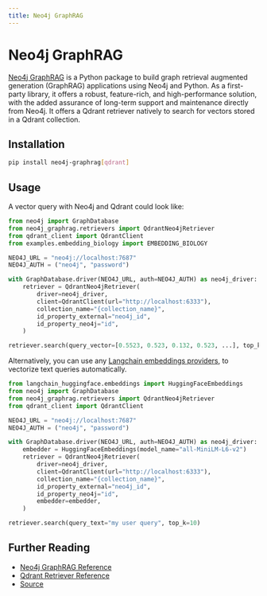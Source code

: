 ```yaml
---
title: Neo4j GraphRAG
---
```


# Neo4j GraphRAG

[Neo4j GraphRAG](https://neo4j.com/docs/neo4j-graphrag-python/current/) is a Python package to build graph retrieval augmented generation (GraphRAG) applications using Neo4j and Python. As a first-party library, it offers a robust, feature-rich, and high-performance solution, with the added assurance of long-term support and maintenance directly from Neo4j. It offers a Qdrant retriever natively to search for vectors stored in a Qdrant collection.

## Installation

```bash
pip install neo4j-graphrag[qdrant]
```

## Usage

A vector query with Neo4j and Qdrant could look like:

```python
from neo4j import GraphDatabase
from neo4j_graphrag.retrievers import QdrantNeo4jRetriever
from qdrant_client import QdrantClient
from examples.embedding_biology import EMBEDDING_BIOLOGY

NEO4J_URL = "neo4j://localhost:7687"
NEO4J_AUTH = ("neo4j", "password")

with GraphDatabase.driver(NEO4J_URL, auth=NEO4J_AUTH) as neo4j_driver:
    retriever = QdrantNeo4jRetriever(
        driver=neo4j_driver,
        client=QdrantClient(url="http://localhost:6333"),
        collection_name="{collection_name}",
        id_property_external="neo4j_id",
        id_property_neo4j="id",
    )

retriever.search(query_vector=[0.5523, 0.523, 0.132, 0.523, ...], top_k=5)
```

Alternatively, you can use any [Langchain embeddings providers](https://python.langchain.com/docs/integrations/text_embedding/), to vectorize text queries automatically.

```python
from langchain_huggingface.embeddings import HuggingFaceEmbeddings
from neo4j import GraphDatabase
from neo4j_graphrag.retrievers import QdrantNeo4jRetriever
from qdrant_client import QdrantClient

NEO4J_URL = "neo4j://localhost:7687"
NEO4J_AUTH = ("neo4j", "password")

with GraphDatabase.driver(NEO4J_URL, auth=NEO4J_AUTH) as neo4j_driver:
    embedder = HuggingFaceEmbeddings(model_name="all-MiniLM-L6-v2")
    retriever = QdrantNeo4jRetriever(
        driver=neo4j_driver,
        client=QdrantClient(url="http://localhost:6333"),
        collection_name="{collection_name}",
        id_property_external="neo4j_id",
        id_property_neo4j="id",
        embedder=embedder,
    )

retriever.search(query_text="my user query", top_k=10)
```

## Further Reading

- [Neo4j GraphRAG Reference](https://neo4j.com/docs/neo4j-graphrag-python/current/index.html)
- [Qdrant Retriever Reference](https://neo4j.com/docs/neo4j-graphrag-python/current/user_guide_rag.html#qdrant-neo4j-retriever-user-guide)
- [Source](https://github.com/neo4j/neo4j-graphrag-python/tree/main/src/neo4j_graphrag/retrievers/external/qdrant)
